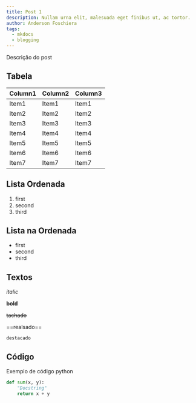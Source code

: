 ```yaml
---
title: Post 1
description: Nullam urna elit, malesuada eget finibus ut, ac tortor.
author: Anderson Foschiera
tags:
  - mkdocs
  - blogging
---
```


Descrição do post


## Tabela

| Column1  | Column2   | Column3   |
|-------------- | -------------- | -------------- |
| Item1    | Item1     | Item1     |
| Item2    | Item2     | Item2     |
| Item3    | Item3     | Item3     |
| Item4    | Item4     | Item4     |
| Item5    | Item5     | Item5     |
| Item6    | Item6     | Item6     |
| Item7    | Item7     | Item7     |

## Lista Ordenada

1. first
2. second
3. third

## Lista na Ordenada

- first
- second
- third

## Textos

*italic*

**bold**

~~tachado~~

==realsado==

`destacado`

## Código

Exemplo de código python


```python title="exemplo.py"
def sum(x, y):
    "Docstring"
    return x + y
```
